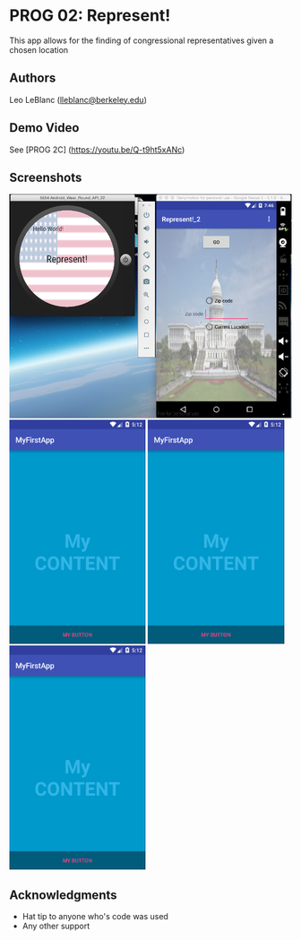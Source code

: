 # PROG 02: Represent!

This app allows for the finding of congressional representatives given a chosen location

## Authors

Leo LeBlanc ([lleblanc@berkeley.edu](mailto:your_email@berkeley.edu))

## Demo Video

See [PROG 2C] (https://youtu.be/Q-t9ht5xANc)

## Screenshots
<img src="Desktop/Represent_Final/prog-02-represent-leoleblanc/screenshots/Screenshot 2016-03-11 23.46.52.png" height="400" alt="Screenshot"/>
<img src="Desktop/Represent_Final/prog-02-represent-leoleblanc/screenshots/main.png" height="400" alt="Screenshot"/>
<img src="Desktop/Represent_Final/prog-02-represent-leoleblanc/screenshots/main.png" height="400" alt="Screenshot"/>
<img src="Desktop/Represent_Final/prog-02-represent-leoleblanc/screenshots/main.png" height="400" alt="Screenshot"/>


## Acknowledgments

* Hat tip to anyone who's code was used
* Any other support
